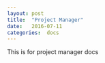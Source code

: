 ```yaml
---
layout: post
title:  "Project Manager"
date:   2016-07-11
categories:  docs
---
```


This is for project manager docs
